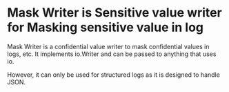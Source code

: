 # Mask Writer is Sensitive value writer for Masking sensitive value in log

Mask Writer is a confidential value writer to mask confidential values in logs, etc. It implements io.Writer and can be passed to anything that uses io.

However, it can only be used for structured logs as it is designed to handle JSON.